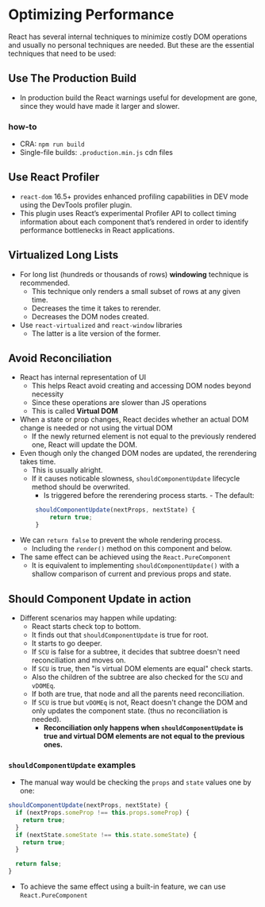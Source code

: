 # Optimizing Performance

React has several internal techniques to minimize costly DOM operations and usually no personal techniques are needed.
But these are the essential techniques that need to be used:

## Use The Production Build

- In production build the React warnings useful for development are gone, since they would have made it larger and slower.

### how-to

- CRA: `npm run build`
- Single-file builds: `.production.min.js` cdn files

## Use React Profiler

- `react-dom` 16.5+ provides enhanced profiling capabilities in DEV mode using the DevTools profiler plugin.
- This plugin uses React’s experimental Profiler API to collect timing information about each component that’s rendered in order to identify performance bottlenecks in React applications.

## Virtualized Long Lists

- For long list (hundreds or thousands of rows) **windowing** technique is recommended.
  - This technique only renders a small subset of rows at any given time.
  - Decreases the time it takes to rerender.
  - Decreases the DOM nodes created.
- Use `react-virtualized` and `react-window` libraries
  - The latter is a lite version of the former.

## Avoid Reconciliation

- React has internal representation of UI
  - This helps React avoid creating and accessing DOM nodes beyond necessity
  - Since these operations are slower than JS operations
  - This is called **Virtual DOM**
- When a state or prop changes, React decides whether an actual DOM change is needed or not using the virtual DOM
  - If the newly returned element is not equal to the previously rendered one, React will update the DOM.
- Even though only the changed DOM nodes are updated, the rerendering takes time.
  - This is usually alright.
  - If it causes noticable slowness, `shouldComponentUpdate` lifecycle method should be overwrited.
    - Is triggered before the rerendering process starts. - The default:
    ```js
     shouldComponentUpdate(nextProps, nextState) {
         return true;
     }
    ```
- We can `return false` to prevent the whole rendering process.
  - Including the `render()` method on this component and below.
- The same effect can be achieved using the `React.PureComponent`
  - It is equivalent to implementing `shouldComponentUpdate()` with a shallow comparison of current and previous props and state.

## Should Component Update in action
- Different scenarios may happen while updating:
  - React starts check top to bottom.
  - It finds out that `shouldComponentUpdate` is true for root.
  - It starts to go deeper.
  - If `SCU` is false for a subtree, it decides that subtree doesn't need reconciliation and moves on.
  - If `SCU` is true, then "is virtual DOM elements are equal" check starts.
  - Also the children of the subtree are also checked for the `SCU` and `vDOMEq`.
  - If both are true, that node and all the parents need reconciliation.
  - If `SCU` is true but `vDOMEq` is not, React doesn't change the DOM and only updates the component state. (thus no reconciliation is needed).
    - **Reconciliation only happens when `shouldComponentUpdate` is true and virtual DOM elements are not equal to the previous ones.**

### `shouldComponentUpdate` examples
- The manual way would be checking the `props` and `state` values one by one:
```js
shouldComponentUpdate(nextProps, nextState) {
  if (nextProps.someProp !== this.props.someProp) {
    return true;
  }
  if (nextState.someState !== this.state.someState) {
    return true;
  }

  return false;
}
```
- To achieve the same effect using a built-in feature, we can use `React.PureComponent`